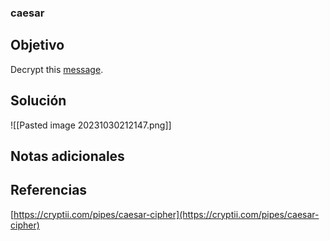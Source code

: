 ### caesar
## Objetivo
Decrypt this [message](https://jupiter.challenges.picoctf.org/static/6385b895dcb30c74dbd1f0ea271e3563/ciphertext).
## Solución 

![[Pasted image 20231030212147.png]]
## Notas adicionales
## Referencias
[https://cryptii.com/pipes/caesar-cipher](https://cryptii.com/pipes/caesar-cipher)